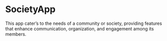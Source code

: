 # SocietyApp
 This app cater’s to the needs of a community or society, providing features that enhance communication, organization, and engagement among its members.
